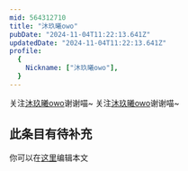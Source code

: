 ```yaml
---
mid: 564312710
title: "沐玖曦owo"
pubDate: "2024-11-04T11:22:13.641Z"
updatedDate: "2024-11-04T11:22:13.641Z"
profile:
  {
    Nickname: ["沐玖曦owo"],
  }
---
```


关注[沐玖曦owo](https://space.bilibili.com/564312710)谢谢喵~ 关注[沐玖曦owo](https://space.bilibili.com/564312710)谢谢喵~

## 此条目有待补充
你可以在[这里](https://github.com/Yuhanawa/VTuber.ICU-Content/edit/master/v/沐玖曦owo/index.md)编辑本文
